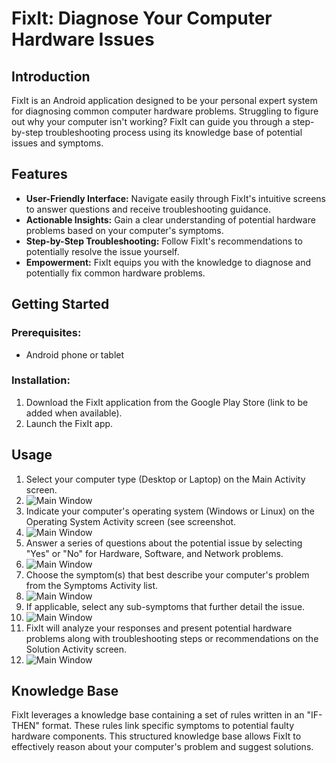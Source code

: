 


# FixIt: Diagnose Your Computer Hardware Issues


## Introduction

FixIt is an Android application designed to be your personal expert system for diagnosing common computer hardware problems. Struggling to figure out why your computer isn't working? FixIt can guide you through a step-by-step troubleshooting process using its knowledge base of potential issues and symptoms.

## Features

* **User-Friendly Interface:**  Navigate easily through FixIt's intuitive screens to answer questions and receive troubleshooting guidance.
* **Actionable Insights:**  Gain a clear understanding of potential hardware problems based on your computer's symptoms.
* **Step-by-Step Troubleshooting:**  Follow FixIt's recommendations to potentially resolve the issue yourself.
* **Empowerment:**  FixIt equips you with the knowledge to diagnose and potentially fix common hardware problems.

## Getting Started

### Prerequisites:

* Android phone or tablet

### Installation:

1. Download the FixIt application from the Google Play Store (link to be added when available).
2. Launch the FixIt app.

## Usage

1.  Select your computer type (Desktop or Laptop) on the Main Activity screen.
2.  ![Main Window](https://github.com/IDIR2626/FixIT_Expert_system_mobile_app/blob/master/app/src/main/res/drawable/main_activity_screenshot.png)
3.  Indicate your computer's operating system (Windows or Linux) on the Operating System Activity screen (see screenshot.
4.  ![Main Window](https://github.com/IDIR2626/FixIT_Expert_system_mobile_app/blob/master/app/src/main/res/drawable/operating_system_activity_sceenshot.png)
5.  Answer a series of questions about the potential issue by selecting "Yes" or "No" for Hardware, Software, and Network problems.
6.  ![Main Window](https://github.com/IDIR2626/HackathonApp/blob/main/app/src/main/res/drawable/screenshot1.png)
7.  Choose the symptom(s) that best describe your computer's problem from the Symptoms Activity list.
8.  ![Main Window](https://github.com/IDIR2626/HackathonApp/blob/main/app/src/main/res/drawable/screenshot1.png)
9.  If applicable, select any sub-symptoms that further detail the issue.
10.  ![Main Window](https://github.com/IDIR2626/HackathonApp/blob/main/app/src/main/res/drawable/screenshot1.png)
11.  FixIt will analyze your responses and present potential hardware problems along with troubleshooting steps or recommendations on the Solution Activity screen.
12.  ![Main Window](https://github.com/IDIR2626/HackathonApp/blob/main/app/src/main/res/drawable/screenshot1.png)

## Knowledge Base

FixIt leverages a knowledge base containing a set of rules written in an "IF-THEN" format. These rules link specific symptoms to potential faulty hardware components.  This structured knowledge base allows FixIt to effectively reason about your computer's problem and suggest solutions.




